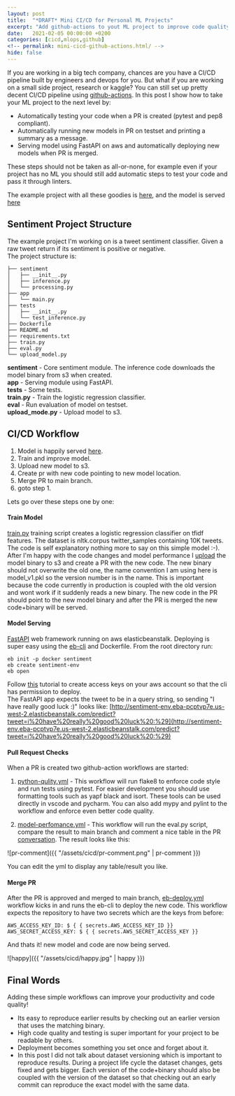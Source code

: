 ```yaml
---
layout: post
title:  "*DRAFT* Mini CI/CD for Personal ML Projects"
excerpt: "Add github-actions to yout ML project to improve code quality and manage aws deployment."
date:   2021-02-05 00:00:00 +0200
categories: [cicd,mlops,github]
<!-- permalink: mini-cicd-github-actions.html/ -->
hide: false
---
```


If you are working in a big tech company, chances are you have a CI/CD pipeline built by engineers and devops for you. But what if you are working on a small side project, research or kaggle? You can still set up pretty decent CI/CD pipeline using [github-actions](https://github.com/features/actions). In this post I show how to take your ML project to the next level by:
* Automatically testing your code when a PR is created (pytest and pep8 compliant).
* Automatically running new models in PR on testset and printing a summary as a message.
* Serving model using FastAPI on aws and automatically deploying new models when PR is merged.

These steps should not be taken as all-or-none, for example even if your project has no ML you should still add automatic steps to test your code and pass it through linters. 

The example project with all these goodies is [here](https://github.com/yonigottesman/sentiment), and the model is served [here](http://sentiment-env.eba-pcptvp7e.us-west-2.elasticbeanstalk.com/predict?tweet=i%20have%20really%20good%20luck%20:%29)

Sentiment Project Structure
---
The example project I'm  working on is a tweet sentiment classifier. Given a raw tweet return if its sentiment is positive or negative.  
The project structure is:
```
├── sentiment
│   ├── __init__.py
│   ├── inference.py
│   └── processing.py
├── app
│   └── main.py
├── tests
│   ├── __init__.py
│   └── test_inference.py
├── Dockerfile
├── README.md
├── requirements.txt
├── train.py
├── eval.py
└── upload_model.py
```
**sentiment** - Core sentiment module. The inference code downloads the model binary from s3 when created.  
**app** - Serving module using FastAPI.  
**tests** - Some tests.  
**train.py** - Train the logistic regression classifier.  
**eval** - Run evaluation of model on testset.  
**upload_mode.py** - Upload model to s3.  


CI/CD Workflow
--

1. Model is happily served [here](http://sentiment-env.eba-pcptvp7e.us-west-2.elasticbeanstalk.com/predict?tweet=i%20have%20really%20good%20luck%20:%29).
2. Train and improve model.
3. Upload new model to s3.
4. Create pr with new code pointing to new model location.
5. Merge PR to main branch.
6. goto step 1.

Lets go over these steps one by one:


#### Train Model
[train.py](https://github.com/yonigottesman/sentiment/blob/main/train.py) training script creates a logistic regression classifier on tfidf features. The dataset is nltk.corpus twitter_samples containing 10K tweets. The code is self explanatory nothing more to say on this simple model :-).  
After I'm happy with the code changes and model performance I [upload](https://github.com/yonigottesman/sentiment/blob/main/upload_model.py) the model binary to s3 and create a PR with the new code. The new binary should not overwrite the old one, the name convention I am using here is model_v1.pkl so the version number is in the name. This is important because the code currently in production is coupled with the old version and wont work if it suddenly reads a new binary. The new code in the PR should point to the new model binary and after the PR is merged the new code+binary will be served.


#### Model Serving
[FastAPI](https://fastapi.tiangolo.com/) web framework running on aws elasticbeanstalk. Deploying is super easy using the [eb-cli](https://docs.aws.amazon.com/elasticbeanstalk/latest/dg/docker.html) and Dockerfile. From the root directory run:
```shell
eb init -p docker sentiment
eb create sentiment-env
eb open
```
Follow [this](https://aws.amazon.com/getting-started/hands-on/set-up-command-line-elastic-beanstalk/) tutorial to create access keys on your aws account so that the cli has permission to deploy.  
The FastAPI app expects the tweet to be in a query string, so sending "I have really good luck :)" looks like: 
[http://sentiment-env.eba-pcptvp7e.us-west-2.elasticbeanstalk.com/predict?tweet=i%20have%20really%20good%20luck%20:%29](http://sentiment-env.eba-pcptvp7e.us-west-2.elasticbeanstalk.com/predict?tweet=i%20have%20really%20good%20luck%20:%29)

#### Pull Request Checks
When a PR is created two github-action workflows are started:
1. [python-qulity.yml](https://github.com/yonigottesman/sentiment/blob/main/.github/workflows/python-quality.yml) - This workflow will run flake8 to enforce code style and run tests using pytest. For easier development you should use formatting tools such as yapf black and isort. These tools can be used directly in vscode and pycharm.  You can also add mypy and pylint to the workflow and enforce even better code quality.

2. [model-perfomance.yml](https://github.com/yonigottesman/sentiment/blob/main/.github/workflows/model-performance.yml) - This workflow will run the eval.py script, compare the result to main branch and comment a nice table in the PR [conversation](https://github.com/yonigottesman/sentiment/pull/15#issuecomment-775352911). The result looks like this:

![pr-comment]({{ "/assets/cicd/pr-comment.png" | pr-comment }})

You can edit the yml to display any table/result you like.

#### Merge PR
After the PR is approved and merged to main branch, [eb-deploy.yml](https://github.com/yonigottesman/sentiment/blob/main/.github/workflows/eb-deploy.yml) workflow kicks in and runs the eb-cli to deploy the new code. This workflow expects the repository to have two secrets which are the keys from before:
```
AWS_ACCESS_KEY_ID: $ { { secrets.AWS_ACCESS_KEY_ID }}
AWS_SECRET_ACCESS_KEY: $ { { secrets.AWS_SECRET_ACCESS_KEY }}
```
And thats it! new model and code are now being served.  

![happy]({{ "/assets/cicd/happy.jpg" | happy }})



Final Words
--
Adding these simple workflows can improve your productivity and code quality!

* Its easy to reproduce earlier results by checking out an earlier version that uses the matching binary.
* High code quality and testing is super important for your project to be readable by others.
* Deployment becomes something you set once and forget about it.
* In this post I did not talk about dataset versioning which is important to reproduce results. During a project life cycle the dataset changes, gets fixed and gets bigger. Each version of the code+binary should also be coupled with the version of the dataset so that checking out an early commit can reproduce the exact model with the same data.








<script src="https://utteranc.es/client.js"
        repo="yonigottesman/yonigottesman.github.io"
        issue-term="pathname"
        label="comment"
        theme="github-light"
        crossorigin="anonymous"
        async>
</script>
